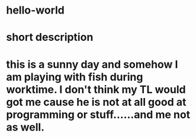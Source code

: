 # hello-world
# short description
# this is a sunny day and somehow I am playing with fish during worktime. I don't think my TL would got me cause he is not at all good at programming or stuff……and me not as well.
